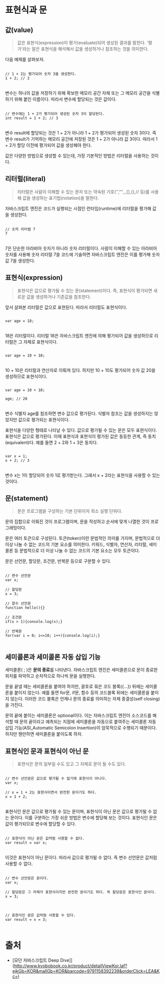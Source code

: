 # 표현식과 문

## 값(value)

> 값은 표현식(expression)이 평가(evaluate)되어 생성된 결과를 말한다. '평가'라는 말은 표현식을 해석해서 값을 생성하거나 참조하는 것을 의미한다.

다음 예제를 살펴보자.
<pre>
<code>
// 1 + 2는 평가되어 숫자 3을 생성한다.
1 + 2; // 3
</code>
</pre>

변수는 하나의 값을 저장하기 위해 확보한 메모리 공간 자체 또는 그 메모리 공간을 식별하기 위해 붙인 이름이다. 따라서 변수에 할당되는 것은 값이다.
<pre>
<code>
// 변수에는 1 + 2가 평가되어 생성된 숫자 3이 할당된다.
int result = 1 + 2; // 3
</code>
</pre>
변수 result에 할당되는 것은 1 + 2가 아니라 1 + 2가 평가되어 생성된 숫자 3이다. 즉 변수 result가 기억하는 메모리 공간에 저장된 것은 1 + 2가 아니라 값 3이다. 따라서 1 + 2가 할당 이전에 평가되어 값을 생성해야 한다.

값은 다양한 방법으로 생성할 수 있는데, 가장 기본적인 방법은 리터럴을 사용하는 것이다.

## 리터럴(literal)

> 리터럴은 사람이 이해할 수 있는 문자 또는 약속된 기호('',"",.,[],{},// 등)를 사용해 값을 생성하는 표기법(notation)을 말한다.

자바스크립트 엔진은 코드가 실행되는 시점인 런타임(runtime)에 리터럴을 평가해 값을 생성한다.

<pre>
<code>
// 숫자 리터럴 7
7
</code>
</pre>
7은 단순한 아라비아 숫자가 아니라 숫자 리터럴이다. 사람이 이해할 수 있는 아라비아 숫자를 사용해 숫자 리터럴 7을 코드에 기술하면 자바스크립트 엔진은 이를 평가해 숫자 값 7을 생성한다.

## 표현식(expression)

> 표현식은 값으로 평가될 수 있는 문(statement)이다. 즉, 표현식이 평가되면 새로운 값을 생성하거나 기존값을 참조한다.

앞서 살펴본 리터럴은 값으로 표현된다. 따라서 리터럴도 표현식이다.

<pre>
<code>
var age = 18;
</code>
</pre>
18은 리터럴이다. 리터럴 18은 자바스크립트 엔진에 의해 평가되어 값을 생성하므로 리터럴은 그 자체로 표현식이다. 

<pre>
<code>
var age = 10 + 10;
</code>
</pre>
10 + 10은 리터럴과 연산자로 이뤄져 있다. 하지만 10 + 10도 평가되어 숫자 값 20을 생성하므로 표현식이다.

<pre>
<code>
var age = 10 + 10;

age; // 20
</code>
</pre>
변수 식별자 age를 참조하면 변수 값으로 평가된다. 식별자 참조는 값을 생성하지는 않았지만 값으로 평가되는 표현식이다.

표현식을 다양한 형태로 나타날 수 있다. 값으로 평가될 수 있는 문은 모두 표현식이다.
표현식은 값으로 평가된다. 이때 표현식과 표현식이 평가된 값은 동등한 관계, 즉 동치(equivalent)다. 예를 들면 2 + 2와 1 + 3은 동치다.

<pre>
<code>
var x = 1;
x + 2; // 3
</code>
</pre>
변수 x는 1이 할당되어 숫자 1로 평가받는다. 그래서 x + 2라는 표현식을 사용할 수 있는 것이다.

## 문(statement)

> 문은 프로그램을 구성하는 기본 단위이자 최소 실행 단위다.

문의 집합으로 이뤄진 것이 프로그램이며, 문을 작성하고 순서에 맞게 나열한 것이 프로그래밍이다.

문은 여러 토큰으로 구성된다. 토큰(token)이란 문법적인 의미를 가지며, 문법적으로 더 이상 나눌 수 없는 코드의 기본 요소를 의미한다.
키워드, 식별자, 연산자, 리터럴, 세미콜론 등 문법적으로 더 이상 나눌 수 없는 코드의 기본 요소는 모두 토큰이다.

문은 선언문, 할당문, 조건문, 반복문 등으로 구분할 수 있다.
<pre>
<code>
// 변수 선언문
var x;

// 할당문
x = 3;

// 함수 선언문
function hello(){}

// 조건문
if(x > 1){console.log(x);}

// 반복문
for(var i = 0; i<=10; i++){console.log(i);}
</code>
</pre>

## 세미콜론과 세미콜론 자동 삽입 기능

세미콜론( ; )은 **문의 종료**를 나타낸다.
자바스크립트 엔진은 세미콜론으로 문이 종료한 위치를 파악하고 순차적으로 하나씩 문을 실행한다.

문을 끝낼 때는 세비콜론을 붙여야 하지만, 괄호로 묶은 코드 블록({...}) 뒤에는 세미콜론을 붙이지 않는다. 예를 들면 for문, if문, 함수 등의 코드블록 뒤에는 세미콜론을 붙이지 않는다. 이러한 코드 블록은 언제나 문의 종료를 의미하는 자체 종결성(self closing)을 가진다.

문의 끝에 붙이는 세미콜론은 optional이다. 이는 자바스크립트 엔진이 소스코드를 해석할 때 문의 끝이라고 예측되는 지점에 세미콜론을 자동으로 붙여주는 세미콜론 자동 삽입 기능(ASI_Automatic Semicolon Insertion)이 암묵적으로 수행되기 때문이다.
하지만 웬만하면 세미콜론을 붙이도록 하자.

## 표현식인 문과 표현식이 아닌 문

> 표현식은 문의 일부일 수도 있고 그 자체로 문이 될 수도 있다.

<pre>
<code>
// 변수 선언문은 값으로 평가될 수 없기에 표현식이 아니다.
var x;

// x = 1 + 2는 표현식이면서 완전한 문이기도 하다.
x = 1 + 2;
</code>
</pre>

표현식인 문은 값으로 평가될 수 있는 문이며, 표현식이 아닌 문은 값으로 평가될 수 없는 문이다.
이를 구분하는 가장 쉬운 방법은 변수에 할당해 보는 것이다. 표현식인 문은 값이 평가되므로 변수에 할당할 수 있다.

<pre>
<code>
// 표현식이 아닌 문은 값처럼 사용할 수 없다.
var result = var x;
</code>
</pre>
이것은 표현식이 아닌 문이다. 따라서 값으로 평가될 수 없다. 즉 변수 선언문은 값처럼 사용할 수 없다.

<pre>
<code>
// 변수 선언문은 문이다.
var x;

// 할당문은 그 자체가 표현식이지만 완전한 문이기도 하다. 즉 할당문은 표현식인 문이다.
x = 3;
</code>
</pre>

<pre>
<code>
// 표현식인 문은 값처럼 사용할 수 있다.
var result = x = 3; 
</code>
</pre>

# 출처
* [모던 자바스크립트 Deep Dive]](http://www.kyobobook.co.kr/product/detailViewKor.laf?ejkGb=KOR&mallGb=KOR&barcode=9791158392239&orderClick=LEA&Kc=)
